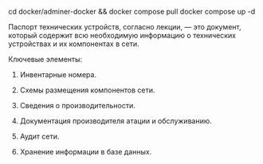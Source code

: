cd docker/adminer-docker && docker compose pull
docker compose up -d


Паспорт технических устройств, согласно лекции, — это документ, который содержит всю необходимую информацию о технических устройствах и их компонентах в сети. 

Ключевые элементы:

1. Инвентарные номера.
    
2. Схемы размещения компонентов сети. 
    
3. Сведения о производительности.
    
4. Документация производителя атации и обслуживанию.
    
5. Аудит сети.
    
6. Хранение информации в базе данных.
